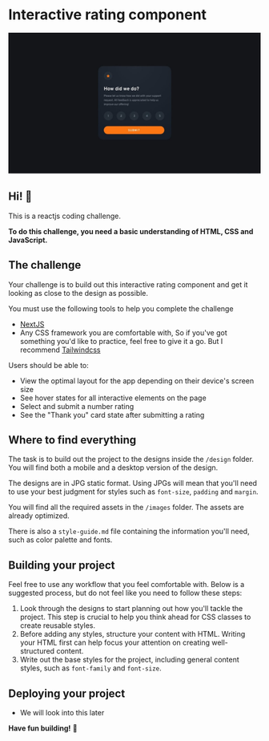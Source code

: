 # Interactive rating component

![Design preview for the Interactive rating component coding challenge](./design/desktop-preview.jpg)

## Hi! 👋

This is a reactjs coding challenge.

**To do this challenge, you need a basic understanding of HTML, CSS and JavaScript.**

## The challenge

Your challenge is to build out this interactive rating component and get it looking as close to the design as possible.

You must use the following tools to help you complete the challenge

- [NextJS](https://nextjs.org/docs/getting-started)
- Any CSS framework you are comfortable with, So if you've got something you'd like to practice, feel free to give it a go. But I recommend [Tailwindcss](https://tailwindcss.com/)

Users should be able to:

- View the optimal layout for the app depending on their device's screen size
- See hover states for all interactive elements on the page
- Select and submit a number rating
- See the "Thank you" card state after submitting a rating

## Where to find everything

The task is to build out the project to the designs inside the `/design` folder. You will find both a mobile and a desktop version of the design.

The designs are in JPG static format. Using JPGs will mean that you'll need to use your best judgment for styles such as `font-size`, `padding` and `margin`.

You will find all the required assets in the `/images` folder. The assets are already optimized.

There is also a `style-guide.md` file containing the information you'll need, such as color palette and fonts.

## Building your project

Feel free to use any workflow that you feel comfortable with. Below is a suggested process, but do not feel like you need to follow these steps:

1. Look through the designs to start planning out how you'll tackle the project. This step is crucial to help you think ahead for CSS classes to create reusable styles.
2. Before adding any styles, structure your content with HTML. Writing your HTML first can help focus your attention on creating well-structured content.
3. Write out the base styles for the project, including general content styles, such as `font-family` and `font-size`.

## Deploying your project

- We will look into this later

**Have fun building!** 🚀
